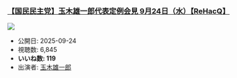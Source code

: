 ### [【国民民主党】玉木雄一郎代表定例会見 9月24日（水）【ReHacQ】](https://www.youtube.com/watch?v=Q88k7h_BiZE)
[![](https://img.youtube.com/vi/Q88k7h_BiZE/sddefault.jpg)](https://www.youtube.com/watch?v=Q88k7h_BiZE)
-   公開日: 2025-09-24
-   視聴数: 6,845
-   **いいね数: 119**
-   出演者: [玉木雄一郎](/rehacq_fan/people/玉木雄一郎 "wikilink")
